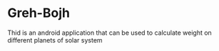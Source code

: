# Greh-Bojh
Thid is an android application that can be used to calculate weight on different planets of solar system
